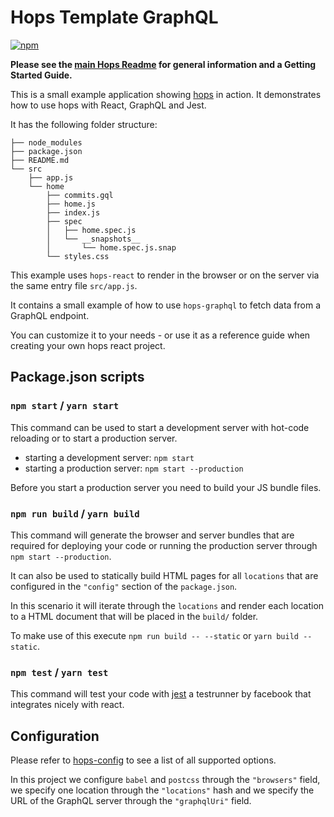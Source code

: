 # Hops Template GraphQL

[![npm](https://img.shields.io/npm/v/hops-template-graphql.svg)](https://www.npmjs.com/package/hops-template-graphql)

**Please see the [main Hops Readme](../../DOCUMENTATION.md) for general information and a Getting Started Guide.**

This is a small example application showing [hops](https://github.com/xing/hops) in action. It demonstrates how to use hops with React, GraphQL and Jest.

It has the following folder structure:

```
├── node_modules
├── package.json
├── README.md
└── src
    ├── app.js
    └── home
        ├── commits.gql
        ├── home.js
        ├── index.js
        ├── spec
        │   ├── home.spec.js
        │   └── __snapshots__
        │       └── home.spec.js.snap
        └── styles.css
```

This example uses `hops-react` to render in the browser or on the server via the same entry file `src/app.js`.

It contains a small example of how to use `hops-graphql` to fetch data from a GraphQL endpoint.

You can customize it to your needs - or use it as a reference guide when creating your own hops react project.

## Package.json scripts

### `npm start` / `yarn start`

This command can be used to start a development server with hot-code reloading or to start a production server.

- starting a development server: `npm start`
- starting a production server: `npm start --production`

Before you start a production server you need to build your JS bundle files.

### `npm run build` / `yarn build`

This command will generate the browser and server bundles that are required for deploying your code or running the production server through `npm start --production`.

It can also be used to statically build HTML pages for all `locations` that are configured in the `"config"` section of the `package.json`.

In this scenario it will iterate through the `locations` and render each location to a HTML document that will be placed in the `build/` folder.

To make use of this execute `npm run build -- --static` or `yarn build --static`.

### `npm test` / `yarn test`

This command will test your code with [jest](https://facebook.github.io/jest/) a testrunner by facebook that integrates nicely with react.

## Configuration

Please refer to [hops-config](https://github.com/xing/hops/tree/master/packages/config) to see a list of all supported options.

In this project we configure `babel` and `postcss` through the `"browsers"` field, we specify one location through the `"locations"` hash and we specify the URL of the GraphQL server through the `"graphqlUri"` field.
